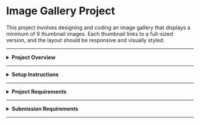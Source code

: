 
# Image Gallery Project

This project involves designing and coding an image gallery that displays a minimum of 9 thumbnail images. Each thumbnail links to a full-sized version, and the layout should be responsive and visually styled.

---

<details>
<summary><strong>Project Overview</strong></summary>

Students will design an image gallery project that showcases a minimum of 9 image thumbnails related to a theme, and these thumbnails link to a full-sized image.

The design should be a grid of images styled using fonts, colors, borders, and other CSS properties.

</details>

---
<details>
<summary><strong>Setup Instructions</strong></summary>

1. Place all project files (HTML, CSS, images) into the `simple_html_page` folder.
2. Clone the project: `git clone`
3. Open in VS Code (`Image-Gallery-Project.code-workspace`)
4. Open the terminal (View > New Terminal)
5. Install the Python extension for VS Code
6. Run `poetry shell` in the terminal
7. Note your virtual environment name
8. Open the Command Palette (`Ctrl + Shift + P`)
9. Select the Python interpreter (look for the Poetry environment)
10. Run `poetry update`
11. Run `pytest` to test your code
12. If needed, configure tests via the Testing icon
13. Place your content in the `image_gallery` folder
14. Store all images (full-size and thumbnails)
15. Choose a theme for your gallery
16. Record your final product showing responsiveness
17. Commit and push changes regularly

</details>

---

<details>
<summary><strong>Project Requirements</strong></summary>

### Folder and File Structure
- Create a single web page named `index.html`
- Create a folder titled `images` (all lowercase)
- Include at least 18 images:
  - 9 full-sized images
  - 9 thumbnails (max width: 450px)

### HTML Requirements
- A single HTML file with:
  - All standard HTML5 tags (`DOCTYPE`, `html`, `head`, `title`, `body`)
  - A `header` with a `h1` title
  - A `main` section containing at least 9 `figure` elements
  - Each `figure` includes:
    - A thumbnail image with `alt` text
    - A link to the full-sized image
    - A `figcaption` with a `cite` tag for image credit (linked if not self-taken)

### CSS Requirements
- Use at least one stylesheet or a `<style>` tag
- Font pairing
- Background and text colors with proper contrast:
  - AAA rating for body text
  - AA rating acceptable for headings
- Use `flex` layout for the container
- Style `figure` elements with `margin`, `border`, `padding`, and `background-color`

### Design Requirements
- High contrast and readability
- Thematically consistent images and styling
- Responsive layout that works across all screen sizes

### Validity Requirements
- No HTML or CSS errors (validated via W3C tools)

</details>

---

<details>
<summary><strong>Submission Requirements</strong></summary>

- All changes must be committed and pushed to the repository
- Submit a recording showing the gallery at various viewport widths
- I will be looking for the following design recommendations:
    + your ***layout remains intact*** at all screen widths
    + there are ***no horizontal scrollbars*** (unless the screen is narrower than a single figure)
</details>

---
